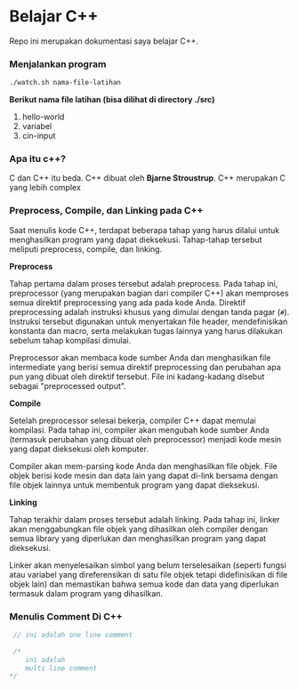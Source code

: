 # Belajar C++

Repo ini merupakan dokumentasi saya belajar C++.


### Menjalankan program

```bash
./watch.sh nama-file-latihan
```
**Berikut nama file latihan (bisa dilihat di directory ./src)** 
1. hello-world
2. variabel
3. cin-input

### Apa itu c++?

C dan C++ itu beda.
C++ dibuat oleh **Bjarne Stroustrup**. C++ merupakan C yang lebih complex

### Preprocess, Compile, dan Linking pada C++

Saat menulis kode C++, terdapat beberapa tahap yang harus dilalui untuk menghasilkan program yang dapat dieksekusi. Tahap-tahap tersebut meliputi preprocess, compile, dan linking.

**Preprocess**

Tahap pertama dalam proses tersebut adalah preprocess. Pada tahap ini, preprocessor (yang merupakan bagian dari compiler C++) akan memproses semua direktif preprocessing yang ada pada kode Anda. Direktif preprocessing adalah instruksi khusus yang dimulai dengan tanda pagar (`#`). Instruksi tersebut digunakan untuk menyertakan file header, mendefinisikan konstanta dan macro, serta melakukan tugas lainnya yang harus dilakukan sebelum tahap kompilasi dimulai.

Preprocessor akan membaca kode sumber Anda dan menghasilkan file intermediate yang berisi semua direktif preprocessing dan perubahan apa pun yang dibuat oleh direktif tersebut. File ini kadang-kadang disebut sebagai "preprocessed output".

**Compile**

Setelah preprocessor selesai bekerja, compiler C++ dapat memulai kompilasi. Pada tahap ini, compiler akan mengubah kode sumber Anda (termasuk perubahan yang dibuat oleh preprocessor) menjadi kode mesin yang dapat dieksekusi oleh komputer.

Compiler akan mem-parsing kode Anda dan menghasilkan file objek. File objek berisi kode mesin dan data lain yang dapat di-link bersama dengan file objek lainnya untuk membentuk program yang dapat dieksekusi.

**Linking**

Tahap terakhir dalam proses tersebut adalah linking. Pada tahap ini, linker akan menggabungkan file objek yang dihasilkan oleh compiler dengan semua library yang diperlukan dan menghasilkan program yang dapat dieksekusi.

Linker akan menyelesaikan simbol yang belum terselesaikan (seperti fungsi atau variabel yang direferensikan di satu file objek tetapi didefinisikan di file objek lain) dan memastikan bahwa semua kode dan data yang diperlukan termasuk dalam program yang dihasilkan.

### Menulis Comment Di C++

```c++
 // ini adalah one line comment
 
 /*
    ini adalah
    multi line comment
*/
```

